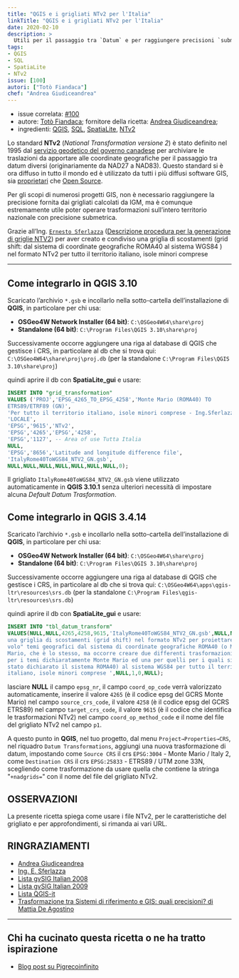 ```yaml
---
title: "QGIS e i grigliati NTv2 per l'Italia"
linkTitle: "QGIS e i grigliati NTv2 per l'Italia"
date: 2020-02-10
description: >
  Utili per il passaggio tra `Datum` e per raggiungere precisioni `submetriche`.
tags:
- QGIS
- SQL
- SpatiaLite
- NTv2
issue: [100]
autori: ["Totò Fiandaca"]
chef: "Andrea Giudiceandrea"
---
```


- issue correlata: [#100](https://github.com/opendatasicilia/tansignari/issues/100)
- autore: [Totò Fiandaca](https://twitter.com/totofiandaca); fornitore della ricetta: [Andrea Giudiceandrea](https://github.com/agiudiceandrea);
- ingredienti: [QGIS](https://qgis.org/it/site/), [SQL](https://it.wikipedia.org/wiki/Structured_Query_Language), [SpatiaLite](https://www.gaia-gis.it/fossil/libspatialite/index), [NTv2](https://webapp.geod.nrcan.gc.ca/geod/tools-outils/ntv2.php)



Lo standard **NTv2** (_National Transformation versione 2_) è stato definito nel 1995 dal [servizio geodetico del governo canadese](http://webapp.geod.nrcan.gc.ca/geod/) per archiviare le traslazioni da apportare alle coordinate geografiche per il passaggio tra datum diversi (originariamente da NAD27 a NAD83). Questo standard si è ora diffuso in tutto il mondo ed è utilizzato da tutti i più diffusi software GIS, sia [proprietari](https://it.wikipedia.org/wiki/Software_proprietario) che [Open Source](https://it.wikipedia.org/wiki/Open_source).

Per gli scopi di numerosi progetti GIS, non è necessario raggiungere la precisione fornita dai grigliati calcolati da IGM, ma è comunque estremamente utile poter operare trasformazioni sull’intero territorio nazionale con precisione submetrica.

Grazie all’Ing. [`Ernesto Sferlazza`](http://osgeo-org.1560.x6.nabble.com/grigliato-NTV2-per-la-Sicilia-td4182271.html) ([Descrizione procedura per la generazione di griglie NTV2](http://www.provincia.agrigento.it/flex/cm/pages/ServeAttachment.php/L/IT/D/D.6360cf6e7857e4788f2f/P/BLOB%3AID%3D309)) per aver creato e condiviso una griglia di scostamenti (grid shift: dal sistema di coordinate geografiche ROMA40  al sistema WGS84 ) nel formato NTv2 per tutto il territorio italiano, isole minori comprese

---

## Come integrarlo in QGIS 3.10

Scaricato l’archivio `*.gsb` e incollarlo nella sotto-cartella dell’installazione di **QGIS**, in particolare per chi usa:

- **OSGeo4W Network Installer (64 bit)**: `C:\OSGeo4W64\share\proj`
- **Standalone (64 bit)**: `C:\Program Files\QGIS 3.10\share\proj`

Successivamente occorre aggiungere una riga al database di QGIS che gestisce i CRS, in particolare al db che si trova qui: ‪`C:\OSGeo4W64\share\proj\proj.db` (per la standalone `C:\Program Files\QGIS 3.10\share\proj`)

quindi aprire il db con **SpatiaLite_gui** e usare:

```sql
INSERT INTO "grid_transformation"
VALUES ('PROJ','EPSG_4265_TO_EPSG_4258','Monte Mario (ROMA40) TO
ETRS89/ETRF89 (GN)',
'Per tutto il territorio italiano, isole minori comprese - Ing.Sferlazza',
'LOCALE',
'EPSG','9615','NTv2',
'EPSG','4265','EPSG','4258',
'EPSG','1127', -- Area of use Tutta Italia
NULL,
'EPSG','8656','Latitude and longitude difference file',
'ItalyRome40ToWGS84_NTV2_GN.gsb',
NULL,NULL,NULL,NULL,NULL,NULL,NULL,0);
```
Il grigliato `ItalyRome40ToWGS84_NTV2_GN.gsb` viene utilizzato automaticamente in **QGIS 3.10.1** senza ulteriori necessità di impostare alcuna _Default Datum Trasformation_.

## Come integrarlo in QGIS 3.4.14

Scaricato l’archivio `*.gsb` e incollarlo nella sotto-cartella dell’installazione di **QGIS**, in particolare per chi usa:

- **OSGeo4W Network Installer (64 bit)**: `C:\OSGeo4W64\share\proj`
- **Standalone (64 bit)**: `C:\Program Files\QGIS 3.10\share\proj`

Successivamente occorre aggiungere una riga al database di QGIS che gestisce i CRS, in particolare al db che si trova qui: ‪`C:\OSGeo4W64\apps\qgis-ltr\resources\srs.db` (per la standalone `C:\Program Files\qgis-ltr\resources\srs.db`)

quindi aprire il db con **SpatiaLite_gui** e usare:

```sql
INSERT INTO "tbl_datum_transform"
VALUES(NULL,NULL,4265,4258,9615,'ItalyRome40ToWGS84_NTV2_GN.gsb',NULL,NULL,NULL,NULL,NULL,NULL,'Crea
una griglia di scostamenti (grid shift) nel formato NTv2 per proiettare "al
volo" temi geografici dal sistema di coordinate geografiche ROMA40 (o Monte
Mario, che è lo stesso, ma occorre creare due differenti trasformazioni, una
per i temi dichiaratamente Monte Mario ed una per quelli per i quali sia
stato dichiarato il sistema ROMA40) al sistema WGS84 per tutto il territorio
italiano, isole minori comprese ',NULL,1,0,NULL);
```

lasciare **NULL** il campo `epsg_nr`, il campo `coord_op_code` verrà valorizzato automaticamente, inserire il valore `4265` (è il codice epsg del GCRS Monte Mario) nel campo `source_crs_code`, il valore `4258` (è il codice epsg del GCRS ETRS89) nel campo `target_crs_code`, il valore `9615` (è il codice che identifica le trasformazioni NTv2) nel campo `coord_op_method_code` e il nome del file del grigliato NTv2 nel campo `p1`.

A questo punto in **QGIS**, nel tuo progetto, dal menu `Project→Properties→CRS`, nel riquadro `Datum Transformations`, aggiungi una nuova trasformazione di datum, impostando come `Source CRS` il crs `EPSG:3004` - Monte Mario / Italy 2, come `Destination CRS` il crs `EPSG:25833` - ETRS89 / UTM zone 33N, scegliendo come trasformazione da usare quella che contiene la stringa "`+nadgrids=`" con il nome del file del grigliato NTv2.

## OSSERVAZIONI

La presente ricetta spiega come usare i file NTv2, per le caratteristiche del grigliato e per approfondimenti, si rimanda ai vari URL.

## RINGRAZIAMENTI

- [Andrea Giudiceandrea](https://github.com/agiudiceandrea)
- [Ing. E. Sferlazza](https://www.facebook.com/ernesto.sferlazza)
- [Lista gvSIG Italian 2008](http://osgeo-org.1560.x6.nabble.com/gvSIG-Italian-f4178756.html)
- [Lista gvSIG Italian 2009](https://lists.osgeo.org/pipermail/gvsig-italian/2009-July/000757.html)
- [Lista QGIS-it](http://osgeo-org.1560.x6.nabble.com/Integrare-i-grigliati-NTv2-in-QGIS-3-10-futura-LTR-td5426354.html)
- [Trasformazione tra Sistemi di riferimento e GIS: quali precisioni? di Mattia De Agostino](https://github.com/opendatasicilia/tansignari/raw/master/ricette/mappe/De%20Agostino%20et%20al.%20-%20Trasformazione%20tra%20SR.pdf)


---

## Chi ha cucinato questa ricetta o ne ha tratto ispirazione

- [Blog post su Pigrecoinfinito](https://pigrecoinfinito.com/2020/01/06/qgis-e-i-grigliati-ntv2-per-la-sicilia/)
